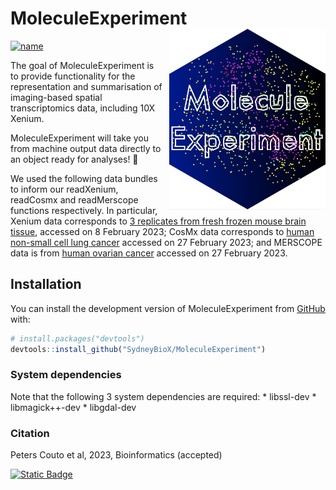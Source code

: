 
<!-- README.md is generated from README.Rmd. Please edit that file -->

# MoleculeExperiment <img src="https://raw.githubusercontent.com/SydneyBioX/SydneyBioXStickers/main/MoleculeExperiment/MoleculeExperiment.png" align="right" width=250 style="margin-left: 10px;">

<!-- badges: start -->

[![name](https://img.shields.io/badge/BIOCONDUCTOR%20TUTORIAL-%23001F3F)](https://bioconductor.org/packages/release/bioc/vignettes/MoleculeExperiment/inst/doc/MoleculeExperiment.html)
<!-- badges: end -->

The goal of MoleculeExperiment is to provide functionality for the
representation and summarisation of imaging-based spatial
transcriptomics data, including 10X Xenium.

MoleculeExperiment will take you from machine output data directly to an
object ready for analyses! 🚀

We used the following data bundles to inform our readXenium, readCosmx
and readMerscope functions respectively. In particular, Xenium data
corresponds to [3 replicates from fresh frozen mouse brain
tissue](https://www.10xgenomics.com/resources/datasets/fresh-frozen-mouse-brain-replicates-1-standard),
accessed on 8 February 2023; CosMx data corresponds to [human non-small
cell lung
cancer](https://nanostring.com/resources/smi-ffpe-dataset-lung9-rep1-data/)
accessed on 27 February 2023; and MERSCOPE data is from [human ovarian
cancer](https://console.cloud.google.com/storage/browser/vz-ffpe-showcase/HumanOvarianCancerPatient2Slice2)
accessed on 27 February 2023.

## Installation

You can install the development version of MoleculeExperiment from
[GitHub](https://github.com/) with:

``` r
# install.packages("devtools")
devtools::install_github("SydneyBioX/MoleculeExperiment")
```

### System dependencies

Note that the following 3 system dependencies are required: \*
libssl-dev \* libmagick++-dev \* libgdal-dev

### Citation
Peters Couto et al, 2023, Bioinformatics (accepted)

[![Static Badge](https://img.shields.io/badge/PREPRINT-darkgreen)](https://www.biorxiv.org/content/10.1101/2023.05.16.541040v1#:~:text=MoleculeExperiment%20enables%20consistent%20infrastructure%20for,transcriptomics%20data%20in%20Bioconductor%20%7C%20bioRxiv)

